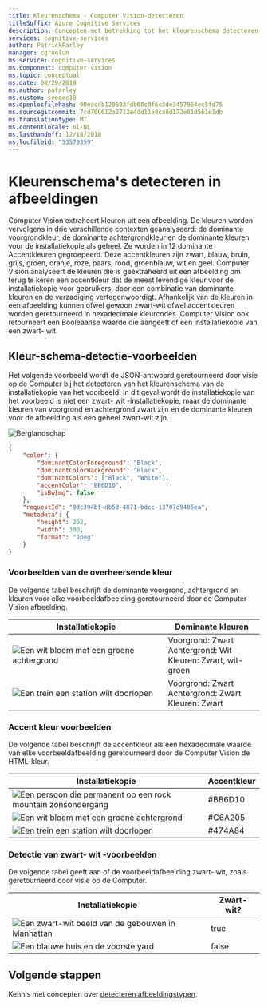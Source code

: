 ```yaml
---
title: Kleurenschema - Computer Vision-detecteren
titleSuffix: Azure Cognitive Services
description: Concepten met betrekking tot het kleurenschema detecteren in afbeeldingen met behulp van de Computer Vision-API.
services: cognitive-services
author: PatrickFarley
manager: cgronlun
ms.service: cognitive-services
ms.component: computer-vision
ms.topic: conceptual
ms.date: 08/29/2018
ms.author: pafarley
ms.custom: seodec18
ms.openlocfilehash: 90eacdb120603fdb68c0f6c3de3457964ec5fd75
ms.sourcegitcommit: 7cd706612a2712e4dd11e8ca8d172e81d561e1db
ms.translationtype: MT
ms.contentlocale: nl-NL
ms.lasthandoff: 12/18/2018
ms.locfileid: "53579359"
---
```

# <a name="detect-color-schemes-in-images"></a>Kleurenschema's detecteren in afbeeldingen

Computer Vision extraheert kleuren uit een afbeelding. De kleuren worden vervolgens in drie verschillende contexten geanalyseerd: de dominante voorgrondkleur, de dominante achtergrondkleur en de dominante kleuren voor de installatiekopie als geheel. Ze worden in 12 dominante Accentkleuren gegroepeerd. Deze accentkleuren zijn zwart, blauw, bruin, grijs, groen, oranje, roze, paars, rood, groenblauw, wit en geel. Computer Vision analyseert de kleuren die is geëxtraheerd uit een afbeelding om terug te keren een accentkleur dat de meest levendige kleur voor de installatiekopie voor gebruikers, door een combinatie van dominante kleuren en de verzadiging vertegenwoordigt. Afhankelijk van de kleuren in een afbeelding kunnen ofwel gewoon zwart-wit ofwel accentkleuren worden geretourneerd in hexadecimale kleurcodes. Computer Vision ook retourneert een Booleaanse waarde die aangeeft of een installatiekopie van een zwart- wit.

## <a name="color-scheme-detection-examples"></a>Kleur-schema-detectie-voorbeelden

Het volgende voorbeeld wordt de JSON-antwoord geretourneerd door visie op de Computer bij het detecteren van het kleurenschema van de installatiekopie van het voorbeeld. In dit geval wordt de installatiekopie van het voorbeeld is niet een zwart- wit -installatiekopie, maar de dominante kleuren van voorgrond en achtergrond zwart zijn en de dominante kleuren voor de afbeelding als een geheel zwart-wit zijn.

![Berglandschap](./Images/mountain_vista.png)

```json
{
    "color": {
        "dominantColorForeground": "Black",
        "dominantColorBackground": "Black",
        "dominantColors": ["Black", "White"],
        "accentColor": "BB6D10",
        "isBwImg": false
    },
    "requestId": "0dc394bf-db50-4871-bdcc-13707d9405ea",
    "metadata": {
        "height": 202,
        "width": 300,
        "format": "Jpeg"
    }
}
```

### <a name="dominant-color-examples"></a>Voorbeelden van de overheersende kleur

De volgende tabel beschrijft de dominante voorgrond, achtergrond en kleuren voor elke voorbeeldafbeelding geretourneerd door de Computer Vision afbeelding.

| Installatiekopie | Dominante kleuren |
|-------|-----------------|
|![Een wit bloem met een groene achtergrond](./Images/flower.png)| Voorgrond: Zwart<br/>Achtergrond: Wit<br/>Kleuren: Zwart, wit-groen|
![Een trein een station wilt doorlopen](./Images/train_station.png) | Voorgrond: Zwart<br/>Achtergrond: Zwart<br/>Kleuren: Zwart |

### <a name="accent-color-examples"></a>Accent kleur voorbeelden

 De volgende tabel beschrijft de accentkleur als een hexadecimale waarde van elke voorbeeldafbeelding geretourneerd door de Computer Vision de HTML-kleur.

| Installatiekopie | Accentkleur |
|-------|--------------|
|![Een persoon die permanent op een rock mountain zonsondergang](./Images/mountain_vista.png) | #BB6D10 |
|![Een wit bloem met een groene achtergrond](./Images/flower.png) | #C6A205 |
|![Een trein een station wilt doorlopen](./Images/train_station.png) | #474A84 |

### <a name="black--white-detection-examples"></a>Detectie van zwart- wit -voorbeelden

De volgende tabel geeft aan of de voorbeeldafbeelding zwart- wit, zoals geretourneerd door visie op de Computer.

| Installatiekopie | Zwart- wit? |
|-------|----------------|
|![Een zwart-wit beeld van de gebouwen in Manhattan](./Images/bw_buildings.png) | true |
|![Een blauwe huis en de voorste yard](./Images/house_yard.png) | false |

## <a name="next-steps"></a>Volgende stappen

Kennis met concepten over [detecteren afbeeldingstypen](concept-detecting-image-types.md).
